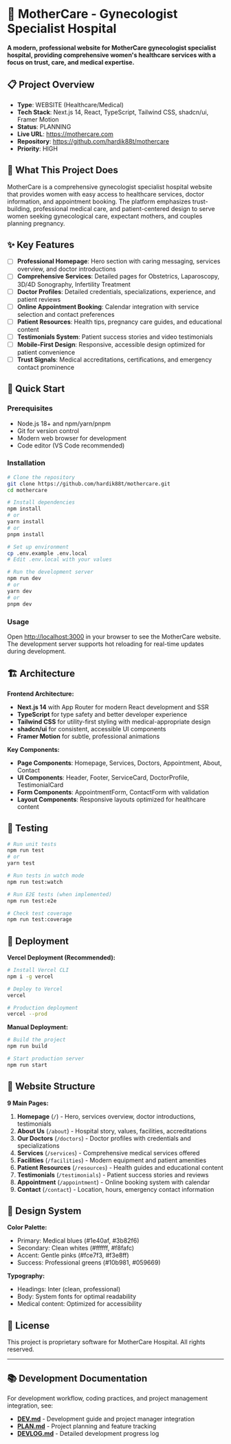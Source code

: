 # 🏥 MotherCare - Gynecologist Specialist Hospital

**A modern, professional website for MotherCare gynecologist specialist hospital, providing comprehensive women's healthcare services with a focus on trust, care, and medical expertise.**

## 📋 Project Overview

- **Type**: WEBSITE (Healthcare/Medical)
- **Tech Stack**: Next.js 14, React, TypeScript, Tailwind CSS, shadcn/ui, Framer Motion
- **Status**: PLANNING
- **Live URL**: https://mothercare.com
- **Repository**: https://github.com/hardik88t/mothercare
- **Priority**: HIGH

## 🎯 What This Project Does

MotherCare is a comprehensive gynecologist specialist hospital website that provides women with easy access to healthcare services, doctor information, and appointment booking. The platform emphasizes trust-building, professional medical care, and patient-centered design to serve women seeking gynecological care, expectant mothers, and couples planning pregnancy.

## ✨ Key Features

- [ ] **Professional Homepage**: Hero section with caring messaging, services overview, and doctor introductions
- [ ] **Comprehensive Services**: Detailed pages for Obstetrics, Laparoscopy, 3D/4D Sonography, Infertility Treatment
- [ ] **Doctor Profiles**: Detailed credentials, specializations, experience, and patient reviews
- [ ] **Online Appointment Booking**: Calendar integration with service selection and contact preferences
- [ ] **Patient Resources**: Health tips, pregnancy care guides, and educational content
- [ ] **Testimonials System**: Patient success stories and video testimonials
- [ ] **Mobile-First Design**: Responsive, accessible design optimized for patient convenience
- [ ] **Trust Signals**: Medical accreditations, certifications, and emergency contact prominence

## 🚀 Quick Start

### Prerequisites
- Node.js 18+ and npm/yarn/pnpm
- Git for version control
- Modern web browser for development
- Code editor (VS Code recommended)

### Installation
```bash
# Clone the repository
git clone https://github.com/hardik88t/mothercare.git
cd mothercare

# Install dependencies
npm install
# or
yarn install
# or
pnpm install

# Set up environment
cp .env.example .env.local
# Edit .env.local with your values

# Run the development server
npm run dev
# or
yarn dev
# or
pnpm dev
```

### Usage
Open [http://localhost:3000](http://localhost:3000) in your browser to see the MotherCare website. The development server supports hot reloading for real-time updates during development.

## 🏗️ Architecture

**Frontend Architecture:**
- **Next.js 14** with App Router for modern React development and SSR
- **TypeScript** for type safety and better developer experience
- **Tailwind CSS** for utility-first styling with medical-appropriate design
- **shadcn/ui** for consistent, accessible UI components
- **Framer Motion** for subtle, professional animations

**Key Components:**
- **Page Components**: Homepage, Services, Doctors, Appointment, About, Contact
- **UI Components**: Header, Footer, ServiceCard, DoctorProfile, TestimonialCard
- **Form Components**: AppointmentForm, ContactForm with validation
- **Layout Components**: Responsive layouts optimized for healthcare content

## 🧪 Testing

```bash
# Run unit tests
npm run test
# or
yarn test

# Run tests in watch mode
npm run test:watch

# Run E2E tests (when implemented)
npm run test:e2e

# Check test coverage
npm run test:coverage
```

## 🚀 Deployment

**Vercel Deployment (Recommended):**
```bash
# Install Vercel CLI
npm i -g vercel

# Deploy to Vercel
vercel

# Production deployment
vercel --prod
```

**Manual Deployment:**
```bash
# Build the project
npm run build

# Start production server
npm run start
```

## 🏥 Website Structure

**9 Main Pages:**
1. **Homepage** (`/`) - Hero, services overview, doctor introductions, testimonials
2. **About Us** (`/about`) - Hospital story, values, facilities, accreditations
3. **Our Doctors** (`/doctors`) - Doctor profiles with credentials and specializations
4. **Services** (`/services`) - Comprehensive medical services offered
5. **Facilities** (`/facilities`) - Modern equipment and patient amenities
6. **Patient Resources** (`/resources`) - Health guides and educational content
7. **Testimonials** (`/testimonials`) - Patient success stories and reviews
8. **Appointment** (`/appointment`) - Online booking system with calendar
9. **Contact** (`/contact`) - Location, hours, emergency contact information

## 🎨 Design System

**Color Palette:**
- Primary: Medical blues (#1e40af, #3b82f6)
- Secondary: Clean whites (#ffffff, #f8fafc)
- Accent: Gentle pinks (#fce7f3, #f3e8ff)
- Success: Professional greens (#10b981, #059669)

**Typography:**
- Headings: Inter (clean, professional)
- Body: System fonts for optimal readability
- Medical content: Optimized for accessibility

## 📄 License

This project is proprietary software for MotherCare Hospital. All rights reserved.

---

## 📚 Development Documentation

For development workflow, coding practices, and project management integration, see:
- **[DEV.md](./DEV.md)** - Development guide and project manager integration
- **[PLAN.md](./PLAN.md)** - Project planning and feature tracking
- **[DEVLOG.md](./DEVLOG.md)** - Detailed development progress log
